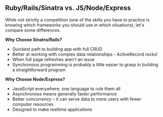 ## Ruby/Rails/Sinatra vs. JS/Node/Express

While not strictly a competition (one of the skills you have to practice is knowing which frameworks you should use in which situations), let's compare some differences.

__Why Choose Sinatra/Rails?__
- Quickest path to building app with full CRUD
- Better at working with complex data relationships - ActiveRecord rocks!
- When full page refreshes aren't an issue
- Synchronous programming is probably a little easier to grasp in building a straightforward program

__Why Choose Node/Express?__
- JavaScript everywhere, one language to rule them all
- Asynchronous means generally faster performance
- Better _concurrency_ – it can serve data to more users with fewer computer resources
- Designed to make realtime applications
